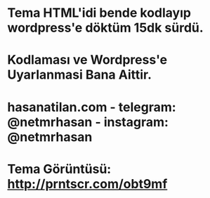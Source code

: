 # Tema HTML'idi bende kodlayıp wordpress'e döktüm 15dk sürdü.
# Kodlaması ve Wordpress'e Uyarlanmasi Bana Aittir.
# hasanatilan.com - telegram: @netmrhasan - instagram: @netmrhasan
# Tema Görüntüsü: http://prntscr.com/obt9mf
